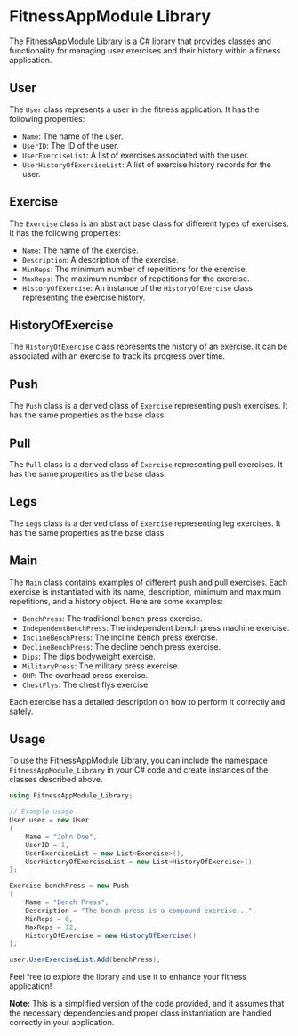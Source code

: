 # FitnessAppModule Library

The FitnessAppModule Library is a C# library that provides classes and functionality for managing user exercises and their history within a fitness application.

## User

The `User` class represents a user in the fitness application. It has the following properties:

- `Name`: The name of the user.
- `UserID`: The ID of the user.
- `UserExerciseList`: A list of exercises associated with the user.
- `UserHistoryOfExerciseList`: A list of exercise history records for the user.

## Exercise

The `Exercise` class is an abstract base class for different types of exercises. It has the following properties:

- `Name`: The name of the exercise.
- `Description`: A description of the exercise.
- `MinReps`: The minimum number of repetitions for the exercise.
- `MaxReps`: The maximum number of repetitions for the exercise.
- `HistoryOfExercise`: An instance of the `HistoryOfExercise` class representing the exercise history.

## HistoryOfExercise

The `HistoryOfExercise` class represents the history of an exercise. It can be associated with an exercise to track its progress over time.

## Push

The `Push` class is a derived class of `Exercise` representing push exercises. It has the same properties as the base class.

## Pull

The `Pull` class is a derived class of `Exercise` representing pull exercises. It has the same properties as the base class.

## Legs

The `Legs` class is a derived class of `Exercise` representing leg exercises. It has the same properties as the base class.

## Main

The `Main` class contains examples of different push and pull exercises. Each exercise is instantiated with its name, description, minimum and maximum repetitions, and a history object. Here are some examples:

- `BenchPress`: The traditional bench press exercise.
- `IndependentBenchPress`: The independent bench press machine exercise.
- `InclineBenchPress`: The incline bench press exercise.
- `DeclineBenchPress`: The decline bench press exercise.
- `Dips`: The dips bodyweight exercise.
- `MilitaryPress`: The military press exercise.
- `OHP`: The overhead press exercise.
- `ChestFlys`: The chest flys exercise.

Each exercise has a detailed description on how to perform it correctly and safely.

## Usage

To use the FitnessAppModule Library, you can include the namespace `FitnessAppModule_Library` in your C# code and create instances of the classes described above.

```csharp
using FitnessAppModule_Library;

// Example usage
User user = new User
{
    Name = "John Doe",
    UserID = 1,
    UserExerciseList = new List<Exercise>(),
    UserHistoryOfExerciseList = new List<HistoryOfExercise>()
};

Exercise benchPress = new Push
{
    Name = "Bench Press",
    Description = "The bench press is a compound exercise...",
    MinReps = 6,
    MaxReps = 12,
    HistoryOfExercise = new HistoryOfExercise()
};

user.UserExerciseList.Add(benchPress);
```

Feel free to explore the library and use it to enhance your fitness application!

**Note:** This is a simplified version of the code provided, and it assumes that the necessary dependencies and proper class instantiation are handled correctly in your application.

